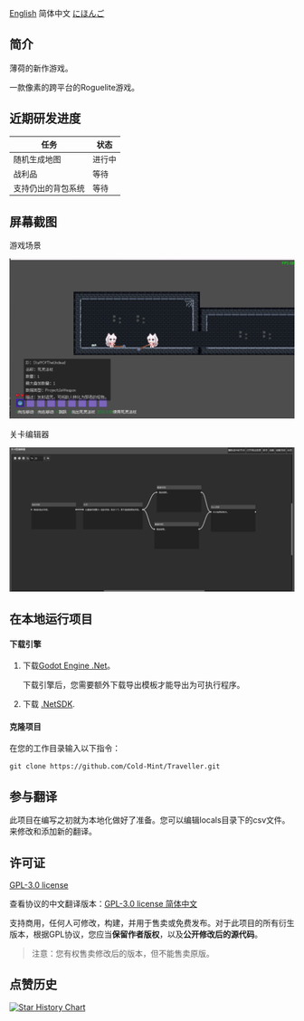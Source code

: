 [English](README.md) 简体中文 [にほんご](README_JP.md)

## 简介

薄荷的新作游戏。

一款像素的跨平台的Roguelite游戏。

## 近期研发进度

| 任务                                                   | 状态        |
| ----------------------------------------------------------- | ------------------ |
| 随机生成地图                         | 进行中 |
| 战利品                                                 | 等待         |
| 支持仍出的背包系统 | 等待                |

## 屏幕截图

游戏场景

![](screenshot\0.0.1\game_page.png)

关卡编辑器

![](screenshot\0.0.1\level_Graph_Editor.png)

## 在本地运行项目

#### 下载引擎
1. 下载[Godot Engine .Net](https://godotengine.org/)。

   下载引擎后，您需要额外下载导出模板才能导出为可执行程序。

2. 下载 [.NetSDK](https://dotnet.microsoft.com/download).

#### 克隆项目

在您的工作目录输入以下指令：

```
git clone https://github.com/Cold-Mint/Traveller.git
```

## 参与翻译

此项目在编写之初就为本地化做好了准备。您可以编辑locals目录下的csv文件。来修改和添加新的翻译。

## 许可证

[GPL-3.0 license](LICENSE)

查看协议的中文翻译版本：[GPL-3.0 license 简体中文](LICENSE_ZH)

支持商用，任何人可修改，构建，并用于售卖或免费发布。对于此项目的所有衍生版本，根据GPL协议，您应当**保留作者版权**，以及**公开修改后的源代码**。

> 注意：您有权售卖修改后的版本，但不能售卖原版。

## 点赞历史

[![Star History Chart](https://api.star-history.com/svg?repos=Cold-Mint/Traveller&type=Date)](https://star-history.com/#Cold-Mint/Traveller&Date)